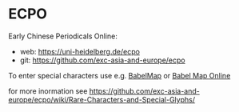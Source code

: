 # ECPO
Early Chinese Periodicals Online: 
-   web: https://uni-heidelberg.de/ecpo
-   git: https://github.com/exc-asia-and-europe/ecpo

To enter special characters use e.g. [BabelMap](http://www.babelstone.co.uk/Software/BabelMap.html) or [Babel Map Online](http://www.babelstone.co.uk/Unicode/babelmap.html)

for more inormation see https://github.com/exc-asia-and-europe/ecpo/wiki/Rare-Characters-and-Special-Glyphs/
